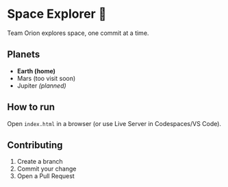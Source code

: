 # Space Explorer 🚀

Team Orion explores space, one commit at a time.

## Planets
- **Earth (home)**
- Mars (too visit soon)
- Jupiter _(planned)_

## How to run
Open `index.html` in a browser (or use Live Server in Codespaces/VS Code).

## Contributing
1. Create a branch
2. Commit your change
3. Open a Pull Request